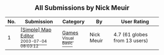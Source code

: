 ﻿<div align="center">

## All Submissions by Nick Meuir

</div>

No.  | Submission | Category | By   | User Rating
---- | ---------- | -------- | ---- | -----------
1 | [\[Simple\] Map Editor<br /><sup>2003-07-04 08:03:12</sup>](https://github.com/Planet-Source-Code/nick-meuir-simple-map-editor__1-46635) | [Games<br /><sup>Visual Basic</sup>](../ByCategory/games__1-38.md) | Nick Meuir | 4.7 (61 globes from 13 users)
